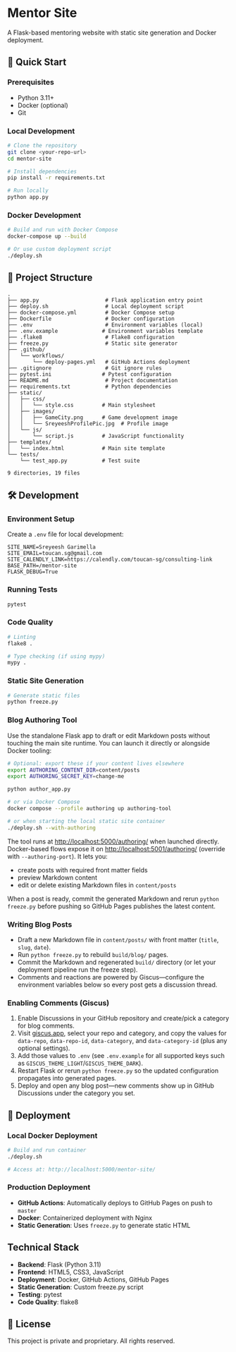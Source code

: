 
# Mentor Site

A Flask-based mentoring website with static site generation and Docker deployment.

## 🚀 Quick Start

### Prerequisites
- Python 3.11+
- Docker (optional)
- Git

### Local Development

```bash
# Clone the repository
git clone <your-repo-url>
cd mentor-site

# Install dependencies
pip install -r requirements.txt

# Run locally
python app.py
```

### Docker Development

```bash
# Build and run with Docker Compose
docker-compose up --build

# Or use custom deployment script
./deploy.sh
```

## 📁 Project Structure

```
.
├── app.py                     # Flask application entry point
├── deploy.sh                  # Local deployment script
├── docker-compose.yml         # Docker Compose setup
├── Dockerfile                 # Docker configuration
├── .env                       # Environment variables (local)
├── .env.example              # Environment variables template
├── .flake8                    # Flake8 configuration
├── freeze.py                  # Static site generator
├── .github/
│   └── workflows/
│       └── deploy-pages.yml   # GitHub Actions deployment
├── .gitignore                 # Git ignore rules
├── pytest.ini                # Pytest configuration
├── README.md                  # Project documentation
├── requirements.txt           # Python dependencies
├── static/
│   ├── css/
│   │   └── style.css         # Main stylesheet
│   ├── images/
│   │   ├── GameCity.png      # Game development image
│   │   └── SreyeeshProfilePic.jpg  # Profile image
│   └── js/
│       └── script.js         # JavaScript functionality
├── templates/
│   └── index.html            # Main site template
└── tests/
    └── test_app.py           # Test suite

9 directories, 19 files
```

## 🛠️ Development

### Environment Setup
Create a `.env` file for local development:
```env
SITE_NAME=Sreyeesh Garimella
SITE_EMAIL=toucan.sg@gmail.com
SITE_CALENDLY_LINK=https://calendly.com/toucan-sg/consulting-link
BASE_PATH=/mentor-site
FLASK_DEBUG=True
```

### Running Tests
```bash
pytest
```

### Code Quality
```bash
# Linting
flake8 .

# Type checking (if using mypy)
mypy .
```

### Static Site Generation
```bash
# Generate static files
python freeze.py
```

### Blog Authoring Tool

Use the standalone Flask app to draft or edit Markdown posts without touching the
main site runtime. You can launch it directly or alongside Docker tooling:

```bash
# Optional: export these if your content lives elsewhere
export AUTHORING_CONTENT_DIR=content/posts
export AUTHORING_SECRET_KEY=change-me

python author_app.py

# or via Docker Compose
docker compose --profile authoring up authoring-tool

# or when starting the local static site container
./deploy.sh --with-authoring
```

The tool runs at <http://localhost:5000/authoring/> when launched directly.
Docker-based flows expose it on <http://localhost:5001/authoring/> (override with
`--authoring-port`). It lets you:

- create posts with required front matter fields
- preview Markdown content
- edit or delete existing Markdown files in `content/posts`

When a post is ready, commit the generated Markdown and rerun `python freeze.py`
before pushing so GitHub Pages publishes the latest content.

### Writing Blog Posts
- Draft a new Markdown file in `content/posts/` with front matter (`title`, `slug`, `date`).
- Run `python freeze.py` to rebuild `build/blog/` pages.
- Commit the Markdown and regenerated `build/` directory (or let your deployment pipeline run the freeze step).
- Comments and reactions are powered by Giscus—configure the environment variables below so every post gets a discussion thread.

### Enabling Comments (Giscus)
1. Enable Discussions in your GitHub repository and create/pick a category for blog comments.
2. Visit [giscus.app](https://giscus.app), select your repo and category, and copy the values for `data-repo`, `data-repo-id`, `data-category`, and `data-category-id` (plus any optional settings).
3. Add those values to `.env` (see `.env.example` for all supported keys such as `GISCUS_THEME_LIGHT`/`GISCUS_THEME_DARK`).
4. Restart Flask or rerun `python freeze.py` so the updated configuration propagates into generated pages.
5. Deploy and open any blog post—new comments show up in GitHub Discussions under the category you set.

## 🚀 Deployment

### Local Docker Deployment
```bash
# Build and run container
./deploy.sh

# Access at: http://localhost:5000/mentor-site/
```

### Production Deployment
- **GitHub Actions**: Automatically deploys to GitHub Pages on push to `master`
- **Docker**: Containerized deployment with Nginx
- **Static Generation**: Uses `freeze.py` to generate static HTML

## Technical Stack

- **Backend**: Flask (Python 3.11)
- **Frontend**: HTML5, CSS3, JavaScript
- **Deployment**: Docker, GitHub Actions, GitHub Pages
- **Static Generation**: Custom freeze.py script
- **Testing**: pytest
- **Code Quality**: flake8

## 📄 License

This project is private and proprietary. All rights reserved.
